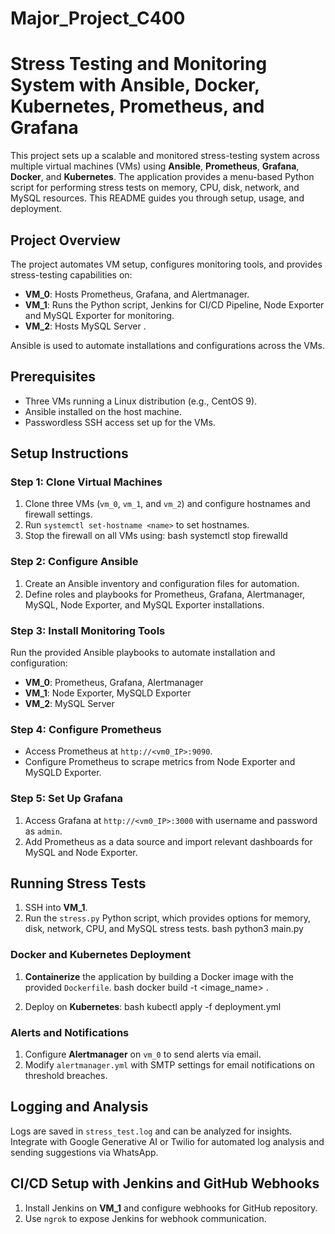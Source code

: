 # Major_Project_C400

# Stress Testing and Monitoring System with Ansible, Docker, Kubernetes, Prometheus, and Grafana


This project sets up a scalable and monitored stress-testing system across multiple virtual machines (VMs) using **Ansible**, **Prometheus**, **Grafana**, **Docker**, and **Kubernetes**. The application provides a menu-based Python script for performing stress tests on memory, CPU, disk, network, and MySQL resources. This README guides you through setup, usage, and deployment.


## Project Overview


The project automates VM setup, configures monitoring tools, and provides stress-testing capabilities on:


- **VM_0**: Hosts Prometheus, Grafana, and Alertmanager.
- **VM_1**: Runs the Python script, Jenkins for CI/CD Pipeline, Node Exporter and MySQL Exporter for monitoring.
- **VM_2**: Hosts MySQL Server .


Ansible is used to automate installations and configurations across the VMs.


## Prerequisites


- Three VMs running a Linux distribution (e.g., CentOS 9).
- Ansible installed on the host machine.
- Passwordless SSH access set up for the VMs.


## Setup Instructions


### Step 1: Clone Virtual Machines


1. Clone three VMs (`vm_0`, `vm_1`, and `vm_2`) and configure hostnames and firewall settings.
2. Run `systemctl set-hostname <name>` to set hostnames.
3. Stop the firewall on all VMs using:
   bash
   systemctl stop firewalld
   


### Step 2: Configure Ansible


1. Create an Ansible inventory and configuration files for automation.
2. Define roles and playbooks for Prometheus, Grafana, Alertmanager, MySQL, Node Exporter, and MySQL Exporter installations.


### Step 3: Install Monitoring Tools


Run the provided Ansible playbooks to automate installation and configuration:
- **VM_0**: Prometheus, Grafana, Alertmanager
- **VM_1**: Node Exporter, MySQLD Exporter
- **VM_2**: MySQL Server


### Step 4: Configure Prometheus


- Access Prometheus at `http://<vm0_IP>:9090`.
- Configure Prometheus to scrape metrics from Node Exporter and MySQLD Exporter.


### Step 5: Set Up Grafana


1. Access Grafana at `http://<vm0_IP>:3000` with username and password as `admin`.
2. Add Prometheus as a data source and import relevant dashboards for MySQL and Node Exporter.


## Running Stress Tests


1. SSH into **VM_1**.
2. Run the `stress.py` Python script, which provides options for memory, disk, network, CPU, and MySQL stress tests.
   bash
   python3 main.py
   


### Docker and Kubernetes Deployment


1. **Containerize** the application by building a Docker image with the provided `Dockerfile`.
   bash
   docker build -t <image_name> .
   
2. Deploy on **Kubernetes**:
   bash
   kubectl apply -f deployment.yml
   


### Alerts and Notifications


1. Configure **Alertmanager** on `vm_0` to send alerts via email.
2. Modify `alertmanager.yml` with SMTP settings for email notifications on threshold breaches.


## Logging and Analysis


Logs are saved in `stress_test.log` and can be analyzed for insights. Integrate with Google Generative AI or Twilio for automated log analysis and sending suggestions via WhatsApp.


## CI/CD Setup with Jenkins and GitHub Webhooks


1. Install Jenkins on **VM_1** and configure webhooks for GitHub repository.
2. Use `ngrok` to expose Jenkins for webhook communication.
